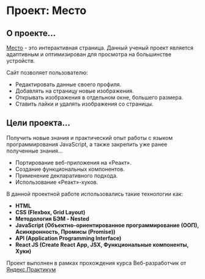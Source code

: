 # Проект: Место

## О проекте...
[Место](https://KostolomovVyacheslav.github.io/mesto/) - это интерактивная страница. Данный ученый проект является адаптивным и оптимизирован для просмотра на большинстве устройств.


Сайт позволяет пользователю:
* Редактировать данные своего профиля.
* Добавлять на страницу новые изображения.
* Открывать изображения в отдельном окне, большего размера.
* Ставить лайки и удалять изображения со страницы.

## Цели проекта...
Получить новые знания и практический опыт работы с языком программирования JavaScript, а также закрепить уже ранее полученные знания...
* Портирование веб-приложения на «Реакт».
* Создание функциональных компонентов.
* Применение декларативного подхода.
* Использование «Реакт»-хуков.


В данной проектной работе использовались такие технологии как:

* **HTML**
* **CSS (Flexbox, Grid Layout)**
* **Методология БЭМ - Nested**
* **JavaScript (Объектно-ориентированное программирование (ООП), Асинхронность, Промисы (Promise))**
* **API (Application Programming Interface)**
* **React JS (Create React App, JSX, Функциональные компоненты, Хуки)**

Проект выполнен в рамках прохождения курса Веб-разработчик от [Яндекс.Практикум](https://practicum.yandex.ru)